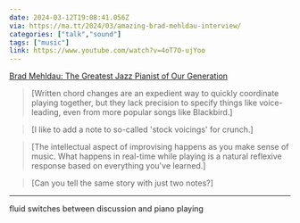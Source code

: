 ```yaml
---
date: 2024-03-12T19:08:41.056Z
via: https://ma.tt/2024/03/amazing-brad-mehldau-interview/
categories: ["talk","sound"]
tags: ["music"]
link: https://www.youtube.com/watch?v=4oT7O-ujYoo
---
```

[Brad Mehldau: The Greatest Jazz Pianist of Our Generation](https://www.youtube.com/watch?v=4oT7O-ujYoo)

> [Written chord changes are an expedient way to quickly coordinate playing together, but they lack precision to specify things like voice-leading, even from more popular songs like Blackbird.]

> [I like to add a note to so-called 'stock voicings' for crunch.]

> [The intellectual aspect of improvising happens as you make sense of music. What happens in real-time while playing is a natural reflexive response based on everything you've learned.]

> [Can you tell the same story with just two notes?]

---

fluid switches between discussion and piano playing
